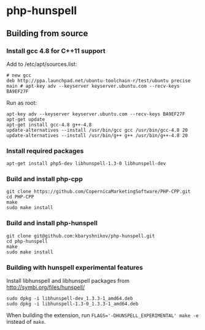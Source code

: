 # php-hunspell

## Building from source

### Install gcc 4.8 for C++11 support

Add to /etc/apt/sources.list:
```
# new gcc
deb http://ppa.launchpad.net/ubuntu-toolchain-r/test/ubuntu precise main # apt-key adv --keyserver keyserver.ubuntu.com --recv-keys BA9EF27F
```

Run as root:

```
apt-key adv --keyserver keyserver.ubuntu.com --recv-keys BA9EF27F
apt-get update
apt-get install gcc-4.8 g++-4.8
update-alternatives --install /usr/bin/gcc gcc /usr/bin/gcc-4.8 20
update-alternatives --install /usr/bin/g++ g++ /usr/bin/g++-4.8 20
```

### Install required packages

```
apt-get install php5-dev libhunspell-1.3-0 libhunspell-dev
```

### Build and install php-cpp

```
git clone https://github.com/CopernicaMarketingSoftware/PHP-CPP.git
cd PHP-CPP
make
sudo make install
```

### Build and install php-hunspell

```
git clone git@github.com:kbaryshnikov/php-hunspell.git
cd php-hunspell
make
sudo make install
```

### Building with hunspell experimental features

Install libhunspell and libhunspell packages from http://symbi.org/files/hunspell/

```
sudo dpkg -i libhunspell-dev_1.3.3-1_amd64.deb
sudo dpkg -i libhunspell-1.3-0_1.3.3-1_amd64.deb
```

When building the extension, run ```FLAGS='-DHUNSPELL_EXPERIMENTAL' make -e``` instead of ```make```.
